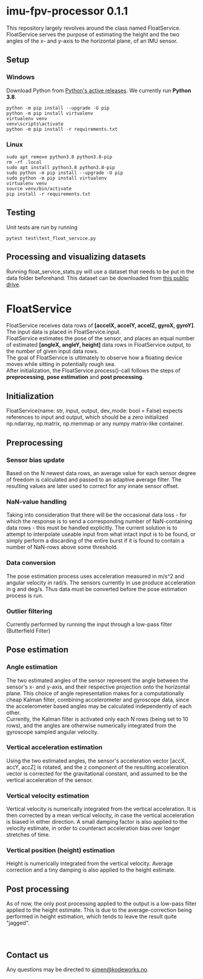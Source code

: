 # imu-fpv-processor 0.1.1

This repository largely revolves around the class named FloatService. FloatService serves the purpose of estimating the
height and the two angles of the x- and y-axis to the horizontal plane, of an IMU sensor.<br>


## Setup

### Windows
Download Python from [Python's active releases](https://www.python.org/downloads/). We currently run **Python 3.8**.

`python -m pip install --upgrade -U pip`<br>
`python -m pip install virtualenv`<br>
`virtualenv venv`<br>
`venv\scripts\activate`<br>
`python -m pip install -r requirements.txt`<br>

### Linux
`sudo apt remove python3.8 python3.8-pip`<br>
`rm -rf .local`<br>
`sudo apt install python3.8 python3.8-pip`<br>
`sudo python -m pip install --upgrade -U pip`<br>
`sudo python -m pip install virtualenv`<br>
`virtualenv venv`<br>
`source venv/bin/activate`<br>
`pip install -r requirements.txt`<br>

## Testing
Unit tests are run by running  

`pytest test\test_float_service.py`

## Processing and visualizing datasets
Running float_service_stats.py will use a dataset that needs to be put in the data folder beforehand. This dataset can
be downloaded from 
[this public drive](https://drive.google.com/drive/folders/1qK7dj_Xnk2Dm116jCTDztkMFMz2Flqn7?usp=sharing).
<br>

# FloatService
FloatService receives data rows of **[accelX, accelY, accelZ, gyroX, gyroY]**. The input data is placed in 
FloatService.input.<br>
FloatService estimates the pose of the sensor, and places an equal number of estimated **[angleX, angleY, height]** data
rows in FloatService.output, to the number of given input data rows.<br>
The goal of FloatService is ultimately to observe how a floating device moves while sitting in potentially rough
sea.<br>
After initialization, the FloatService.process()-call follows the steps of **preprocessing**, **pose estimation** and
**post processing**.

## Initialization
FloatService(name: str, input, output, dev_mode: bool = False) expects references to input and output, which should be
a zero initialized np.ndarray, np.matrix, np.memmap or any numpy matrix-like container.

## Preprocessing
### Sensor bias update
Based on the N newest data rows, an average value for each sensor degree of freedom is calculated and passed to an
adaptive average filter. The resulting values are later used to correct for any innate sensor offset.

### NaN-value handling
Taking into consideration that there will be the occasional data loss - for which the response is to send a
corresponding number of NaN-containing data rows - this must be handled explicitly. The current solution is to attempt
to interpolate useable input from what intact input is to be found, or simply perform a discarding of the entire burst
if it is found to contain a number of NaN-rows above some threshold.

### Data conversion
The pose estimation process uses acceleration measured in m/s^2 and angular velocity in rad/s. The sensors currently in
use produce acceleration in g and deg/s. Thus data must be converted before the pose estimation process is run.

### Outlier filtering
Currently performed by running the input through a low-pass filter (Butterfield Filter)

## Pose estimation
### Angle estimation
The two estimated angles of the sensor represent the angle between the sensor's x- and y-axis, and their respective
projection onto the horizontal plane. This choice of angle representation makes for a computationally cheap Kalman
filter, combining accelerometer and gyroscope data, since the accelerometer based angles may be calculated
independently of each other.<br>
Currently, the Kalman filter is activated only each N rows (being set to 10 rows), and the angles are otherwise
numerically integrated from the gyroscope sampled angular velocity.

### Vertical acceleration estimation
Using the two estimated angles, the sensor's acceleration vector [accX, accY, accZ] is rotated, and the z component of
the resulting acceleration vector is corrected for the gravitational constant, and assumed to be the vertical
acceleration of the sensor.

### Vertical velocity estimation
Vertical velocity is numerically integrated from the vertical acceleration. It is then corrected by a mean vertical
velocity, in case the vertical acceleration is biased in either direction. A small damping factor is also applied to 
the velocity estimate, in order to counteract acceleration bias over longer stretches of time.

### Vertical position (height) estimation
Height is numerically integrated from the vertical velocity. Average correction and a tiny damping is also applied to
the height estimate.

## Post processing
As of now, the only post processing applied to the output is a low-pass filter applied to the height estimate. This is
due to the average-correction being performed in height estimation, which tends to leave the result quite "jagged".
<br>
<br>
<br>

## Contact us ##
Any questions may be directed to [simen@kodeworks.no](mailto:simen@kodeworks.no).